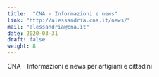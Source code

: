```yaml
---
title:  "CNA - Informazioni e news"
link: "http://alessandria.cna.it/news/"
mail: "alessandria@cna.it"
date: 2020-03-31
draft: false
weight: 8
---
```


CNA - Informazioni e news per artigiani e cittadini

